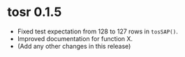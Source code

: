 # tosr 0.1.5

* Fixed test expectation from 128 to 127 rows in `tosSAP()`.
* Improved documentation for function X.
* (Add any other changes in this release)
